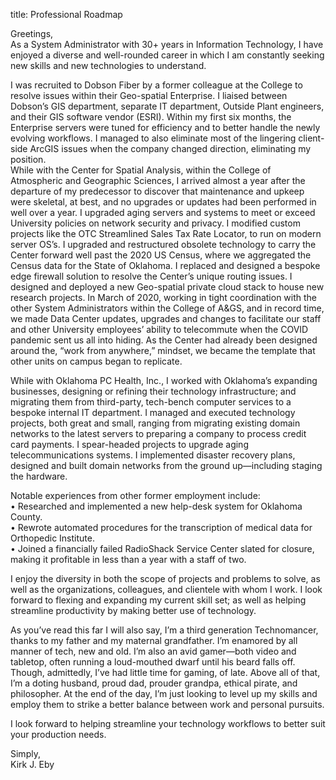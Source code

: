 title: Professional Roadmap

Greetings,  
As a System Administrator with 30+ years in Information Technology, I have enjoyed a diverse and well-rounded career in which I am constantly seeking new skills and new technologies to understand.  
  
I was recruited to Dobson Fiber by a former colleague at the College to resolve issues within their Geo-spatial Enterprise. I liaised between Dobson’s GIS department, separate IT department, Outside Plant engineers, and their GIS software vendor (ESRI).  Within my first six months, the Enterprise servers were tuned for efficiency and to better handle the newly evolving workflows.  I managed to also eliminate most of the lingering client-side ArcGIS issues when the company changed direction, eliminating my position.  
While with the Center for Spatial Analysis, within the College of Atmospheric and Geographic Sciences, I arrived almost a year after the departure of my predecessor to discover that maintenance and upkeep were skeletal, at best, and no upgrades or updates had been performed in well over a year.  I upgraded aging servers and systems to meet or exceed University policies on network security and privacy. I modified custom projects like the OTC Streamlined Sales Tax Rate Locator, to run on modern server OS’s. I upgraded and restructured obsolete technology to carry the Center forward well past the 2020 US Census, where we aggregated the Census data for the State of Oklahoma.  I replaced and designed a bespoke edge firewall solution to resolve the Center’s unique routing issues.  I designed and deployed a new Geo-spatial private cloud stack to house new research projects.   In March of 2020, working in tight coordination with the other System Administrators within the College of A&GS, and in record time, we made Data Center updates, upgrades and changes to facilitate our staff and other University employees’ ability to telecommute when the COVID pandemic sent us all into hiding.  As the Center had already been designed around the, “work from anywhere,” mindset, we became the template that other units on campus began to replicate.  
  
While with Oklahoma PC Health, Inc., I worked with Oklahoma’s expanding businesses, designing or refining their technology infrastructure; and migrating them from third-party, tech-bench computer services to a bespoke internal IT department.  I managed and executed technology projects, both great and small, ranging from migrating existing domain networks to the latest servers to preparing a company to process credit card payments.  I spear-headed projects to upgrade aging telecommunications systems.  I implemented disaster recovery plans, designed and built domain networks from the ground up—including staging the hardware.  
  
Notable experiences from other former employment include:  
    • Researched and implemented a new help-desk system for Oklahoma County.  
    • Rewrote automated procedures for the transcription of medical data for Orthopedic Institute.  
    • Joined a financially failed RadioShack Service Center slated for closure, making it profitable in less than a year with a staff of two.  
    
I enjoy the diversity in both the scope of projects and problems to solve, as well as the organizations, colleagues, and clientele with whom I work.  I look forward to flexing and expanding my current skill set; as well as helping streamline productivity by making better use of technology.  
  
As you’ve read this far I will also say, I’m a third generation Technomancer, thanks to my father and my maternal grandfather.  I’m enamored by all manner of tech, new and old.  I’m also an avid gamer—both video and tabletop, often running a loud-mouthed dwarf until his beard falls off.  Though, admittedly, I’ve had little time for gaming, of late.  Above all of that, I’m a doting husband, proud dad, prouder grandpa, ethical pirate, and philosopher.  At the end of the day, I’m just looking to level up my skills and employ them to strike a better balance between work and personal pursuits.  
  
I look forward to helping streamline your technology workflows to better suit your production needs.  
  
Simply,  
Kirk J. Eby